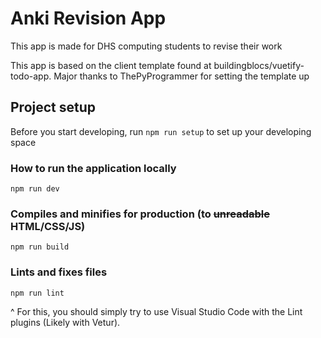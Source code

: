 # Anki Revision App  

This app is made for DHS computing students to revise their work 

This app is based on the client template found at buildingblocs/vuetify-todo-app. Major thanks to ThePyProgrammer for setting the template up



## Project setup
Before you start developing, run `npm run setup` to set up your developing space

### How to run the application locally
```
npm run dev
```

### Compiles and minifies for production (to ~~unreadable~~ HTML/CSS/JS)
```
npm run build
```

### Lints and fixes files
```
npm run lint
```

^ For this, you should simply try to use Visual Studio Code with the Lint plugins (Likely with Vetur).
